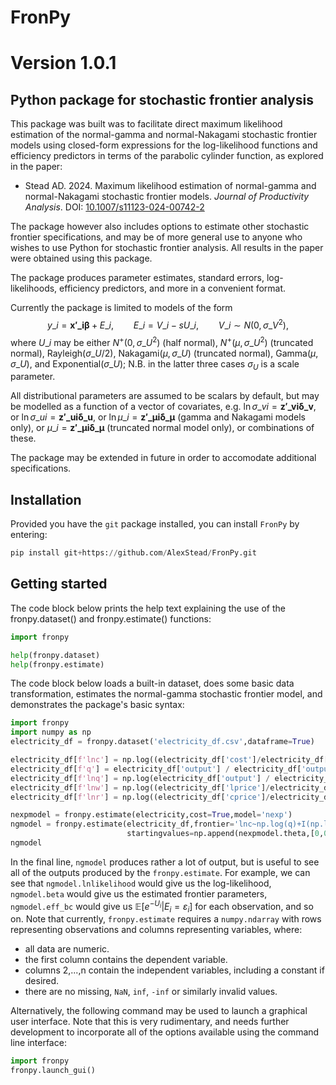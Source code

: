 # FronPy
# Version 1.0.1
## Python package for stochastic frontier analysis
This package was built was to facilitate direct maximum likelihood estimation of the normal-gamma and normal-Nakagami stochastic frontier models using closed-form expressions for the log-likelihood functions and efficiency predictors in terms of the parabolic cylinder function, as explored in the paper:

- Stead AD. 2024. Maximum likelihood estimation of normal-gamma and normal-Nakagami stochastic frontier models. _Journal of Productivity Analysis_. DOI: [10.1007/s11123-024-00742-2](https://doi.org/10.1007/s11123-024-00742-2)

The package however also includes options to estimate other stochastic frontier specifications, and may be of more general use to anyone who wishes to use Python for stochastic frontier analysis. All results in the paper were obtained using this package.

The package produces parameter estimates, standard errors, log-likelihoods, efficiency predictors, and more in a convenient format.

Currently the package is limited to models of the form
$$y\_i=\boldsymbol{x'\_i\beta}+E\_i, \qquad
    E\_i=V\_i-sU\_i, \qquad V\_i\sim N\left(0,\sigma\_V^2\right),$$
where $U\_i$ may be either $N^+\left(0,\sigma\_U^2\right)$ (half normal), $N^+\left(\mu,\sigma\_U^2\right)$ (truncated normal), $\mathrm{Rayleigh}\left(\sigma\_U/2\right)$, $\mathrm{Nakagami}\left(\mu,\sigma\_U\right)$ (truncated normal), $\mathrm{Gamma}\left(\mu,\sigma\_U\right)$, and $\mathrm{Exponential}\left(\sigma\_U\right)$; N.B. in the latter three cases $\sigma_U$ is a scale parameter.

All distributional parameters are assumed to be scalars by default, but may be modelled as a function of a vector of covariates, e.g. $\ln\sigma\_{vi}=\boldsymbol{z'\_{vi}\delta\_v}$, or $\ln\sigma\_{ui}=\boldsymbol{z'\_{ui}\delta\_u}$, or $\ln\mu\_{i} = \boldsymbol{z'\_{\mu i}\delta\_\mu}$ (gamma and Nakagami models only), or $\mu\_{i} = \boldsymbol{z'\_{\mu i}\delta\_\mu}$ (truncated normal model only), or combinations of these. 


The package may be extended in future in order to accomodate additional specifications.

## Installation
Provided you have the `git` package installed, you can install `FronPy` by entering: 
```python
pip install git+https://github.com/AlexStead/FronPy.git
```

## Getting started
The code block below prints the help text explaining the use of the fronpy.dataset() and fronpy.estimate() functions:
```python
import fronpy

help(fronpy.dataset)
help(fronpy.estimate)
```

The code block below loads a built-in dataset, does some basic data transformation, estimates the normal-gamma stochastic frontier model, and demonstrates the package's basic syntax:
```python
import fronpy
import numpy as np
electricity_df = fronpy.dataset('electricity_df.csv',dataframe=True)

electricity_df[f'lnc'] = np.log((electricity_df['cost']/electricity_df['cost'].mean())/(electricity_df['fprice']/electricity_df['fprice'].mean()))
electricity_df[f'q'] = electricity_df['output'] / electricity_df['output'].mean()
electricity_df[f'lnq'] = np.log(electricity_df['output'] / electricity_df['output'].mean())
electricity_df[f'lnw'] = np.log((electricity_df['lprice']/electricity_df['lprice'].mean())/(electricity_df['fprice']/electricity_df['fprice'].mean()))
electricity_df[f'lnr'] = np.log((electricity_df['cprice']/electricity_df['cprice'].mean())/(electricity_df['fprice']/electricity_df['fprice'].mean()))

nexpmodel = fronpy.estimate(electricity,cost=True,model='nexp')
ngmodel = fronpy.estimate(electricity_df,frontier='lnc~np.log(q)+I(np.log(q)**2)+lnw+lnr',cost=True,model='ng',
                          startingvalues=np.append(nexpmodel.theta,[0,0]))
ngmodel
```

In the final line, `ngmodel` produces rather a lot of output, but is useful to see all of the outputs produced by the `fronpy.estimate`. For example, we can see that `ngmodel.lnlikelihood` would give us the log-likelihood, `ngmodel.beta` would give us the estimated frontier parameters, `ngmodel.eff_bc` would give us $\mathbb{E}[e^{-U_i}|E_i=\varepsilon_i]$ for each observation, and so on. Note that currently, `fronpy.estimate` requires a `numpy.ndarray` with rows representing observations and columns representing variables, where:
- all data are numeric.
- the first column contains the dependent variable.
- columns 2,...,n contain the independent variables, including a constant if desired.
- there are no missing, `NaN`, `inf`, `-inf` or similarly invalid values.

Alternatively, the following command may be used to launch a graphical user interface. Note that this is very rudimentary, and needs further development to incorporate all of the options available using the command line interface:
```python
import fronpy
fronpy.launch_gui()
```
